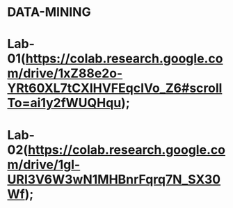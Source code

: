 # DATA-MINING
# Lab-01(https://colab.research.google.com/drive/1xZ88e2o-YRt60XL7tCXIHVFEqcIVo_Z6#scrollTo=ai1y2fWUQHqu);
# Lab-02(https://colab.research.google.com/drive/1gl-URI3V6W3wN1MHBnrFqrq7N_SX30Wf);
